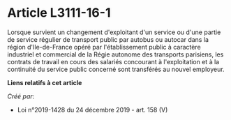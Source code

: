 # Article L3111-16-1

Lorsque survient un changement d'exploitant d'un service ou d'une partie de service régulier de transport public par autobus
ou autocar dans la région d'Ile-de-France opéré par l'établissement public à caractère industriel et commercial de la Régie
autonome des transports parisiens, les contrats de travail en cours des salariés concourant à l'exploitation et à la
continuité du service public concerné sont transférés au nouvel employeur.

**Liens relatifs à cet article**

_Créé par_:

  - Loi n°2019-1428 du 24 décembre 2019 - art. 158 (V)
